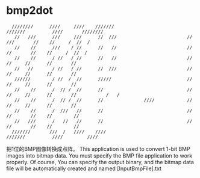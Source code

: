 # bmp2dot
                                                                                                                        

                                                                                                                        

      ////////      ////     ////    ///////                          ///////          ////       ////////              
       //   ///      ///     ///      //  ///                          //  ///       //    //     /  //  /              
       //    //      ///    / //      //   //                          //   //       //    //     /  //  /              
       //    //      / //   / //      //   //                          //    //     //      //       //                 
       //   //       / //   / //      //  ///                          //    //     //      //       //                 
       //////        / //  /  //      /////                            //    //     //      //       //                 
       //    //      /  // /  //      //                               //    //     //      //       //           /   / 
       //    //      /  // /  //      //               ////            //    //     //      //       //                 
       //    //      /  ///   //      //                               //   //       //    //        //                 
       //   ///      /   //   //      //                               //   //       //    //        //                 
      ///////       ///  /   ////    ////                             ///////          ////         ////                

把1位的BMP图像转换成点阵。
This application is used to convert 1-bit BMP images into bitmap data. You must specify the BMP file application to work properly. Of course, You can specify the output binary, and the bitmap data file will be automatically created and named [InputBmpFile].txt
